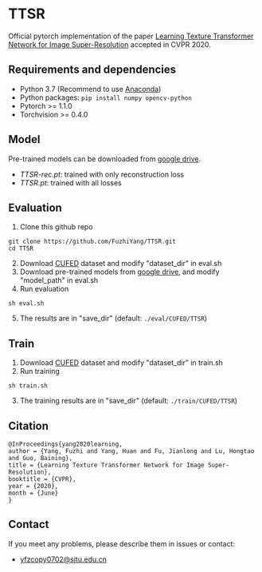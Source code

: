 # TTSR
Official pytorch implementation of the paper [Learning Texture Transformer Network for Image Super-Resolution](https://arxiv.org/abs/2006.04139) accepted in CVPR 2020.

## Requirements and dependencies
* Python 3.7 (Recommend to use [Anaconda](https://www.anaconda.com/))
* Python packages: `pip install numpy opencv-python`
* Pytorch >= 1.1.0
* Torchvision >= 0.4.0

## Model
Pre-trained models can be downloaded from [google drive](https://drive.google.com/drive/folders/1CTm-r3hSbdYVCySuQ27GsrqXhhVOS-qh?usp=sharing).
* *TTSR-rec.pt*: trained with only reconstruction loss
* *TTSR.pt*: trained with all losses

## Evaluation
1. Clone this github repo
```
git clone https://github.com/FuzhiYang/TTSR.git
cd TTSR
```
2. Download [CUFED](http://acsweb.ucsd.edu/~yuw176/event-curation.html) dataset and modify "dataset_dir" in eval.sh
3. Download pre-trained models from [google drive](https://drive.google.com/drive/folders/1CTm-r3hSbdYVCySuQ27GsrqXhhVOS-qh?usp=sharing), and modify "model_path" in eval.sh
4. Run evaluation
```
sh eval.sh
```
5. The results are in "save_dir" (default: `./eval/CUFED/TTSR`)

## Train
1. Download [CUFED](http://acsweb.ucsd.edu/~yuw176/event-curation.html) dataset and modify "dataset_dir" in train.sh
2. Run training
```
sh train.sh
```
3. The training results are in "save_dir" (default: `./train/CUFED/TTSR`)

## Citation
```
@InProceedings{yang2020learning,
author = {Yang, Fuzhi and Yang, Huan and Fu, Jianlong and Lu, Hongtao and Guo, Baining},
title = {Learning Texture Transformer Network for Image Super-Resolution},
booktitle = {CVPR},
year = {2020},
month = {June}
}
```

## Contact
If you meet any problems, please describe them in issues or contact:
* yfzcopy0702@sjtu.edu.cn


